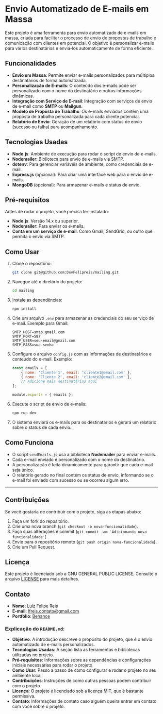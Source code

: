 # Envio Automatizado de E-mails em Massa

Este projeto é uma ferramenta para envio automatizado de e-mails em massa, criada para facilitar o processo de envio de propostas de trabalho e comunicação com clientes em potencial. O objetivo é personalizar e-mails para vários destinatários e enviá-los automaticamente de forma eficiente.

## Funcionalidades

- **Envio em Massa**: Permite enviar e-mails personalizados para múltiplos destinatários de forma automatizada.
- **Personalização de E-mails**: O conteúdo dos e-mails pode ser personalizado com o nome do destinatário e outras informações dinâmicas.
- **Integração com Serviço de E-mail**: Integração com serviços de envio de e-mail como **SMTP** ou **Mailgun**.
- **Modelo de Proposta de Trabalho**: Os e-mails enviados contêm uma proposta de trabalho personalizada para cada cliente potencial.
- **Relatório de Envio**: Geração de um relatório com status de envio (sucesso ou falha) para acompanhamento.

## Tecnologias Usadas

- **Node.js**: Ambiente de execução para rodar o script de envio de e-mails.
- **Nodemailer**: Biblioteca para envio de e-mails via SMTP.
- **dotenv**: Para gerenciar variáveis de ambiente, como credenciais de e-mail.
- **Express.js** (opcional): Para criar uma interface web para o envio de e-mails.
- **MongoDB** (opcional): Para armazenar e-mails e status de envio.

## Pré-requisitos

Antes de rodar o projeto, você precisa ter instalado:

- **Node.js**: Versão 14.x ou superior.
- **Nodemailer**: Para enviar os e-mails.
- **Conta em um serviço de e-mail**: Como Gmail, SendGrid, ou outro que permita o envio via SMTP.

## Como Usar

1. Clone o repositório:

   ```bash
   git clone git@github.com:DevFelipreis/mailing.git
   ```

2. Navegue até o diretório do projeto:

   ```bash
   cd mailing
   ```

3. Instale as dependências:

   ```bash
   npm install
   ```

4. Crie um arquivo `.env` para armazenar as credenciais do seu serviço de e-mail. Exemplo para Gmail:

   ```
   SMTP_HOST=smtp.gmail.com
   SMTP_PORT=587
   SMTP_USER=seu-email@gmail.com
   SMTP_PASS=sua-senha
   ```

5. Configure o arquivo `config.js` com as informações de destinatários e conteúdo do e-mail. Exemplo:

   ```javascript
   const emails = [
       { nome: 'Cliente 1', email: 'cliente1@email.com' },
       { nome: 'Cliente 2', email: 'cliente2@email.com' },
       // Adicione mais destinatários aqui
   ];

   module.exports = { emails };
   ```

6. Execute o script de envio de e-mails:

   ```bash
   npm run dev
   ```

7. O sistema enviará os e-mails para os destinatários e gerará um relatório sobre o status de cada envio.

## Como Funciona

- O script `sendEmails.js` usa a biblioteca **Nodemailer** para enviar e-mails.
- Cada e-mail enviado é personalizado com o nome do destinatário.
- A personalização é feita dinamicamente para garantir que cada e-mail seja único.
- O relatório gerado no final contém os status de envio, informando se o e-mail foi enviado com sucesso ou se ocorreu algum erro.

---

## Contribuições

Se você gostaria de contribuir com o projeto, siga as etapas abaixo:

1. Faça um fork do repositório.
2. Crie uma nova branch (`git checkout -b nova-funcionalidade`).
3. Faça suas alterações e commit (`git commit -am 'Adicionando nova funcionalidade'`).
4. Envie para o repositório remoto (`git push origin nova-funcionalidade`).
5. Crie um Pull Request.

## Licença

Este projeto é licenciado sob a GNU GENERAL PUBLIC LICENSE. Consulte o arquivo [LICENSE](LICENSE) para mais detalhes.

## Contato

- **Nome**: Luiz Felipe Reis
- **E-mail**: [lfreis.contato@gmail.com](mailto:lfreis.contato@gmail.com)
- **Portfólio**: [Behance](https://www.behance.net/lfreis)


### Explicação do `README.md`:

- **Objetivo**: A introdução descreve o propósito do projeto, que é o envio automatizado de e-mails personalizados.
- **Tecnologias Usadas**: A seção lista as ferramentas e bibliotecas utilizadas no projeto.
- **Pré-requisitos**: Informações sobre as dependências e configurações iniciais necessárias para rodar o projeto.
- **Como Usar**: Passo a passo de como configurar e rodar o projeto no seu ambiente local.
- **Contribuições**: Instruções de como outras pessoas podem contribuir com o projeto.
- **Licença**: O projeto é licenciado sob a licença MIT, que é bastante permissiva.
- **Contato**: Informações de contato caso alguém queira entrar em contato com você sobre o projeto.
